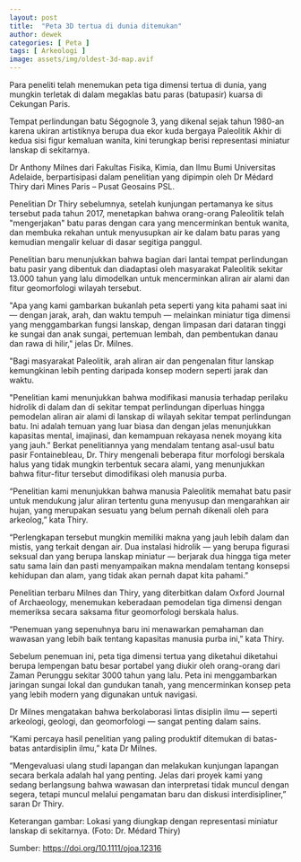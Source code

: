 ```yaml
---
layout: post
title:  "Peta 3D tertua di dunia ditemukan"
author: dewek
categories: [ Peta ]
tags: [ Arkeologi ]
image: assets/img/oldest-3d-map.avif
---
```


Para peneliti telah menemukan peta tiga dimensi tertua di dunia, yang mungkin terletak di dalam megaklas batu paras (batupasir) kuarsa di Cekungan Paris.

Tempat perlindungan batu Ségognole 3, yang dikenal sejak tahun 1980-an karena ukiran artistiknya berupa dua ekor kuda bergaya Paleolitik Akhir di kedua sisi figur kemaluan wanita, kini terungkap berisi representasi miniatur lanskap di sekitarnya.

Dr Anthony Milnes dari Fakultas Fisika, Kimia, dan Ilmu Bumi Universitas Adelaide, berpartisipasi dalam penelitian yang dipimpin oleh Dr Médard Thiry dari Mines Paris – Pusat Geosains PSL.

Penelitian Dr Thiry sebelumnya, setelah kunjungan pertamanya ke situs tersebut pada tahun 2017, menetapkan bahwa orang-orang Paleolitik telah "mengerjakan" batu paras dengan cara yang mencerminkan bentuk wanita, dan membuka rekahan untuk menyusupkan air ke dalam batu paras yang kemudian mengalir keluar di dasar segitiga panggul.

Penelitian baru menunjukkan bahwa bagian dari lantai tempat perlindungan batu pasir yang dibentuk dan diadaptasi oleh masyarakat Paleolitik sekitar 13.000 tahun yang lalu dimodelkan untuk mencerminkan aliran air alami dan fitur geomorfologi wilayah tersebut.

"Apa yang kami gambarkan bukanlah peta seperti yang kita pahami saat ini — dengan jarak, arah, dan waktu tempuh — melainkan miniatur tiga dimensi yang menggambarkan fungsi lanskap, dengan limpasan dari dataran tinggi ke sungai dan anak sungai, pertemuan lembah, dan pembentukan danau dan rawa di hilir," jelas Dr. Milnes.

"Bagi masyarakat Paleolitik, arah aliran air dan pengenalan fitur lanskap kemungkinan lebih penting daripada konsep modern seperti jarak dan waktu.

"Penelitian kami menunjukkan bahwa modifikasi manusia terhadap perilaku hidrolik di dalam dan di sekitar tempat perlindungan diperluas hingga pemodelan aliran air alami di lanskap di wilayah sekitar tempat perlindungan batu. Ini adalah temuan yang luar biasa dan dengan jelas menunjukkan kapasitas mental, imajinasi, dan kemampuan rekayasa nenek moyang kita yang jauh." Berkat penelitiannya yang mendalam tentang asal-usul batu pasir Fontainebleau, Dr. Thiry mengenali beberapa fitur morfologi berskala halus yang tidak mungkin terbentuk secara alami, yang menunjukkan bahwa fitur-fitur tersebut dimodifikasi oleh manusia purba.

“Penelitian kami menunjukkan bahwa manusia Paleolitik memahat batu pasir untuk mendukung jalur aliran tertentu guna menyusup dan mengarahkan air hujan, yang merupakan sesuatu yang belum pernah dikenali oleh para arkeolog,” kata Thiry.

“Perlengkapan tersebut mungkin memiliki makna yang jauh lebih dalam dan mistis, yang terkait dengan air. Dua instalasi hidrolik — yang berupa figurasi seksual dan yang berupa lanskap miniatur — berjarak dua hingga tiga meter satu sama lain dan pasti menyampaikan makna mendalam tentang konsepsi kehidupan dan alam, yang tidak akan pernah dapat kita pahami.”

Penelitian terbaru Milnes dan Thiry, yang diterbitkan dalam Oxford Journal of Archaeology, menemukan keberadaan pemodelan tiga dimensi dengan memeriksa secara saksama fitur geomorfologi berskala halus.

“Penemuan yang sepenuhnya baru ini menawarkan pemahaman dan wawasan yang lebih baik tentang kapasitas manusia purba ini,” kata Thiry.

Sebelum penemuan ini, peta tiga dimensi tertua yang diketahui diketahui berupa lempengan batu besar portabel yang diukir oleh orang-orang dari Zaman Perunggu sekitar 3000 tahun yang lalu. Peta ini menggambarkan jaringan sungai lokal dan gundukan tanah, yang mencerminkan konsep peta yang lebih modern yang digunakan untuk navigasi.

Dr Milnes mengatakan bahwa berkolaborasi lintas disiplin ilmu — seperti arkeologi, geologi, dan geomorfologi — sangat penting dalam sains.

“Kami percaya hasil penelitian yang paling produktif ditemukan di batas-batas antardisiplin ilmu,” kata Dr Milnes.

“Mengevaluasi ulang studi lapangan dan melakukan kunjungan lapangan secara berkala adalah hal yang penting. Jelas dari proyek kami yang sedang berlangsung bahwa wawasan dan interpretasi tidak muncul dengan segera, tetapi muncul melalui pengamatan baru dan diskusi interdisipliner,” saran Dr Thiry.

Keterangan gambar: Lokasi yang diungkap dengan representasi miniatur lanskap di sekitarnya. (Foto: Dr. Médard Thiry)

Sumber: <https://doi.org/10.1111/ojoa.12316>